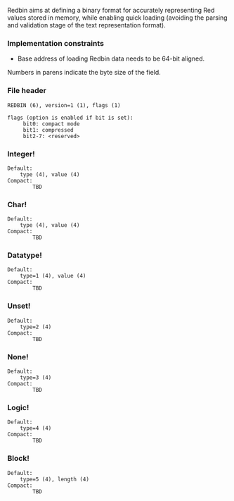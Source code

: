 Redbin aims at defining a binary format for accurately representing Red values stored in memory, while enabling quick loading (avoiding the parsing and validation stage of the text representation format).

### Implementation constraints

* Base address of loading Redbin data needs to be 64-bit aligned.

Numbers in parens indicate the byte size of the field.

### File header
```
REDBIN (6), version=1 (1), flags (1)

flags (option is enabled if bit is set):
     bit0: compact mode
     bit1: compressed
     bit2-7: <reserved>
```

### Integer!
```
Default:
	type (4), value (4)
Compact:
        TBD
```

### Char!
```
Default:
	type (4), value (4)
Compact:
        TBD
```

### Datatype!
```
Default:
	type=1 (4), value (4)
Compact:
        TBD
```

### Unset!
```
Default:
	type=2 (4)
Compact:
        TBD
```

### None!
```
Default:
	type=3 (4)
Compact:
        TBD
```

### Logic!
```
Default:
	type=4 (4)
Compact:
        TBD
```

### Block!
```
Default:
	type=5 (4), length (4)
Compact:
        TBD
```
